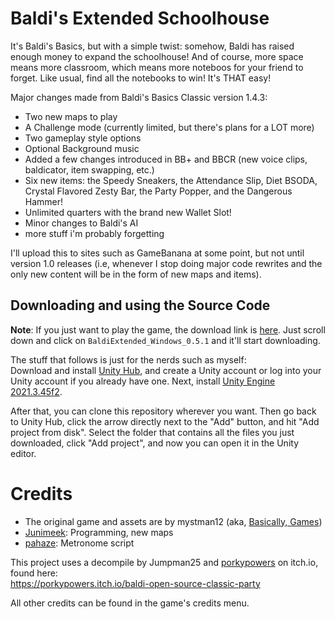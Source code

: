 # Baldi's Extended Schoolhouse

It's Baldi's Basics, but with a simple twist: somehow, Baldi has raised enough money to expand the schoolhouse! And of course, more space means more classroom, which means more noteboos for your friend to forget. Like usual, find all the notebooks to win! It's THAT easy!

Major changes made from Baldi's Basics Classic version 1.4.3:
- Two new maps to play
- A Challenge mode (currently limited, but there's plans for a LOT more)
- Two gameplay style options
- Optional Background music
- Added a few changes introduced in BB+ and BBCR (new voice clips, baldicator, item swapping, etc.)
- Six new items: the Speedy Sneakers, the Attendance Slip, Diet BSODA, Crystal Flavored Zesty Bar, the Party Popper, and the Dangerous Hammer!
- Unlimited quarters with the brand new Wallet Slot!
- Minor changes to Baldi's AI
- more stuff i'm probably forgetting

I'll upload this to sites such as GameBanana at some point, but not until version 1.0 releases (i.e, whenever I stop doing major code rewrites and the only new content will be in the form of new maps and items).

## Downloading and using the Source Code
**Note**: If you just want to play the game, the download link is [here](https://github.com/Junimeek/BaldiExtended/releases/tag/beta-0.5). Just scroll down and click on `BaldiExtended_Windows_0.5.1` and it'll start downloading.

The stuff that follows is just for the nerds such as myself:<br/>
Download and install [Unity Hub](https://unity.com/download), and create a Unity account or log into your Unity account if you already have one. Next, install [Unity Engine 2021.3.45f2](https://unity.com/releases/editor/whats-new/2021.3.45f2).

After that, you can clone this repository wherever you want. Then go back to Unity Hub, click the arrow directly next to the "Add" button, and hit "Add project from disk". Select the folder that contains all the files you just downloaded, click "Add project", and now you can open it in the Unity editor.

# Credits
- The original game and assets are by mystman12 (aka, [Basically, Games](https://basically-games.itch.io/))
- [Junimeek](https://github.com/Junimeek): Programming, new maps
- [pahaze](https://github.com/pahaze): Metronome script

This project uses a decompile by Jumpman25 and [porkypowers](https://porkypowers.itch.io/) on itch.io, found here:<br/>
https://porkypowers.itch.io/baldi-open-source-classic-party

All other credits can be found in the game's credits menu.